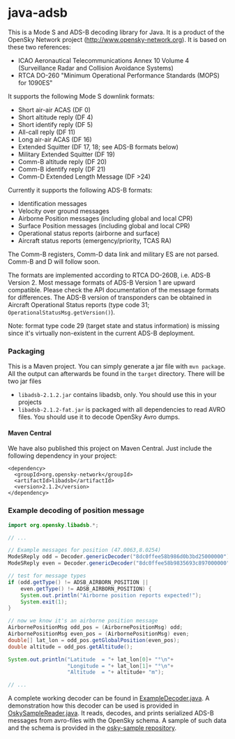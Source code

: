 java-adsb
=========

This is a Mode S and ADS-B decoding library for Java. It is a product of the OpenSky Network project (http://www.opensky-network.org). It is based on these two references:
* ICAO Aeronautical Telecommunications Annex 10 Volume 4 (Surveillance Radar and Collision Avoidance Systems)
* RTCA DO-260 "Minimum Operational Performance Standards (MOPS) for 1090ES"

It supports the following Mode S downlink formats:
* Short air-air ACAS (DF 0)
* Short altitude reply (DF 4)
* Short identify reply (DF 5)
* All-call reply (DF 11)
* Long air-air ACAS (DF 16)
* Extended Squitter (DF 17, 18; see ADS-B formats below)
* Military Extended Squitter (DF 19)
* Comm-B altitude reply (DF 20)
* Comm-B identify reply (DF 21)
* Comm-D Extended Length Message (DF >24)

Currently it supports the following ADS-B formats:
* Identification messages
* Velocity over ground messages
* Airborne Position messages (including global and local CPR)
* Surface Position messages (including global and local CPR)
* Operational status reports (airborne and surface)
* Aircraft status reports (emergency/priority, TCAS RA)

The Comm-B registers, Comm-D data link and military ES are not parsed. Comm-B and D will follow soon.

The formats are implemented according to RTCA DO-260B, i.e. ADS-B Version 2. Most message formats of ADS-B Version 1 are upward compatible. Please check the API documentation of the message formats for differences. The ADS-B version of transponders can be obtained in Aircraft Operational Status reports (type code 31; `OperationalStatusMsg.getVersion()`).

Note: format type code 29 (target state and status information) is missing since it's virtually non-existent in the current ADS-B deployment.

### Packaging

This is a Maven project. You can simply generate a jar file with `mvn package`.
All the output can afterwards be found in the `target` directory. There will
be two jar files

* `libadsb-2.1.2.jar` contains libadsb, only. You should use this in your projects
* `libadsb-2.1.2-fat.jar` is packaged with all dependencies to read AVRO files. You should use it to decode OpenSky Avro dumps.

#### Maven Central

We have also published this project on Maven Central. Just include the following dependency in your project:

```
<dependency>
  <groupId>org.opensky-network</groupId>
  <artifactId>libadsb</artifactId>
  <version>2.1.2</version>
</dependency>
```

### Example decoding of position message
```java
import org.opensky.libadsb.*;

// ...

// Example messages for position (47.0063,8.0254)
ModeSReply odd = Decoder.genericDecoder("8dc0ffee58b986d0b3bd25000000");
ModeSReply even = Decoder.genericDecoder("8dc0ffee58b9835693c897000000");

// test for message types
if (odd.getType() != ADSB_AIRBORN_POSITION ||
    even.getType() != ADSB_AIRBORN_POSITION) {
    System.out.println("Airborne position reports expected!");
    System.exit(1);
}

// now we know it's an airborne position message
AirbornePositionMsg odd_pos = (AirbornePositionMsg) odd;
AirbornePositionMsg even_pos = (AirbornePositionMsg) even;
double[] lat_lon = odd_pos.getGlobalPosition(even_pos);
double altitude = odd_pos.getAltitude();

System.out.println("Latitude  = "+ lat_lon[0]+ "°\n"+
                   "Longitude = "+ lat_lon[1]+ "°\n"+
                   "Altitude  = "+ altitude+ "m");

// ...
```

A complete working decoder can be found in [ExampleDecoder.java](src/main/java/org/opensky/example/ExampleDecoder.java). A demonstration how this
decoder can be used is provided in [OskySampleReader.java](src/main/java/org/opensky/example/OskySampleReader.java). It reads, decodes, and prints serialized
ADS-B messages from avro-files with the OpenSky schema. A sample of such data and the schema is provided in the
[osky-sample repository](https://github.com/openskynetwork/osky-sample).
